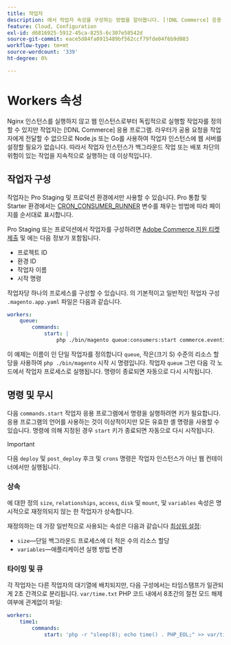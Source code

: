 ```yaml
---
title: 작업자
description: 에서 작업자 속성을 구성하는 방법을 알아봅니다. [!DNL Commerce] 응용 프로그램 구성 파일입니다.
feature: Cloud, Configuration
exl-id: d6816925-5912-45ca-8255-6c307e58542d
source-git-commit: eace5d84fa0915489bf562ccf79fde04f6b9d083
workflow-type: tm+mt
source-wordcount: '339'
ht-degree: 0%

---
```


# Workers 속성

Nginx 인스턴스를 실행하지 않고 웹 인스턴스로부터 독립적으로 실행할 작업자를 정의할 수 있지만 작업자는 [!DNL Commerce] 응용 프로그램. 라우터가 공용 요청을 작업자에게 전달할 수 없으므로 Node.js 또는 Go를 사용하여 작업자 인스턴스에 웹 서버를 설정할 필요가 없습니다. 따라서 작업자 인스턴스가 백그라운드 작업 또는 배포 차단의 위험이 있는 작업을 지속적으로 실행하는 데 이상적입니다.

## 작업자 구성

작업자는 Pro Staging 및 프로덕션 환경에서만 사용할 수 있습니다. Pro 통합 및 Starter 환경에서는 [CRON_CONSUMER_RUNNER](../environment/variables-deploy.md#cron_consumers_runner) 변수를 채우는 방법에 따라 페이지를 순서대로 표시합니다.

Pro Staging 또는 프로덕션에서 작업자를 구성하려면 [Adobe Commerce 지원 티켓 제출](https://experienceleague.adobe.com/docs/commerce-knowledge-base/kb/help-center-guide/magento-help-center-user-guide.html#submit-ticket) 및 에는 다음 정보가 포함됩니다.

- 프로젝트 ID
- 환경 ID
- 작업자 이름
- 시작 명령

작업자당 하나의 프로세스를 구성할 수 있습니다. 의 기본적이고 일반적인 작업자 구성 `.magento.app.yaml` 파일은 다음과 같습니다.

```yaml
workers:
    queue:
        commands:
            start: |
                php ./bin/magento queue:consumers:start commerce.eventing.event.publish
```

이 예제는 이름이 인 단일 작업자를 정의합니다 `queue`, 작은(크기 S) 수준의 리소스 할당을 사용하여 `php ./bin/magento` 시작 시 명령입니다. 작업자 `queue` 그런 다음 각 노드에서 작업자 프로세스로 실행됩니다. 명령이 종료되면 자동으로 다시 시작됩니다.

## 명령 및 무시

다음 `commands.start` 작업자 응용 프로그램에서 명령을 실행하려면 키가 필요합니다. 응용 프로그램의 언어를 사용하는 것이 이상적이지만 모든 유효한 셸 명령을 사용할 수 있습니다. 명령에 의해 지정된 경우 `start` 키가 종료되면 자동으로 다시 시작됩니다.

>[!IMPORTANT]
>
>다음 `deploy` 및 `post_deploy` 후크 및 `crons` 명령은 작업자 인스턴스가 아닌 웹 컨테이너에서만 실행됩니다.

### 상속

에 대한 정의 `size`, `relationships`, `access`, `disk` 및 `mount`, 및 `variables` 속성은 명시적으로 재정의되지 않는 한 작업자가 상속합니다.

재정의하는 데 가장 일반적으로 사용되는 속성은 다음과 같습니다 [최상위 설정](properties.md):

- `size`—단일 백그라운드 프로세스에 더 적은 수의 리소스 할당
- `variables`—애플리케이션 실행 방법 변경

### 타이밍 및 큐

각 작업자는 다른 작업자의 대기열에 배치되지만, 다음 구성에서는 타임스탬프가 일관되게 2초 간격으로 분리됩니다. `var/time.txt` PHP 코드 내에서 8초간의 절전 모드 해제 여부에 관계없이 파일:

```yaml
workers:
    time1:
        commands:
            start: 'php -r "sleep(8); echo time() . PHP_EOL;" >> var/time.txt& sleep 2'
```
